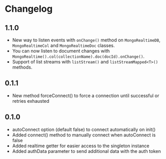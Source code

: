 # Changelog

## 1.1.0

* New way to listen events with `onChange()` method on `MongoRealtimeDB`, `MongoRealtimeCol` and `MongoRealtimeDoc` classes.
* You can now listen to document changes with `MongoRealtime().col(collectionName).doc(docId).onChange()`.
* Support of list streams with `listStream()` and `listStreamMapped<T>()` methods.

## 0.1.1

* New method forceConnect() to force a connection until successful or retries exhausted

## 0.1.0

* autoConnect option (default false) to connect automatically on init()
* Added connect() method to manually connect when autoConnect is false
* Added realtime getter for easier access to the singleton instance
* Added authData parameter to send additional data with the auth token

